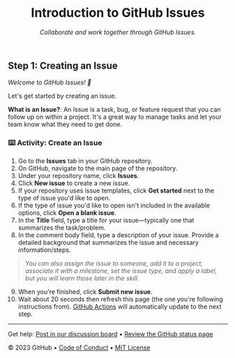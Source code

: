 <header>

<!--
  <<< Author notes: Course header >>>
  Include a 1280×640 image, course title in sentence case, and a concise description in emphasis.
  In your repository settings: enable template repository, add your 1280×640 social image, auto delete head branches.
  Add your open source license, GitHub uses MIT license.
-->

# Introduction to GitHub Issues

_Collaborate and work together through GitHub Issues._

</header>

<!--
  <<< Author notes: Step 1 >>>
  Choose 3-5 steps for your course.
  The first step is always the hardest, so pick something easy!
  Link to docs.github.com for further explanations.
  Encourage users to open new tabs for steps!
-->

## Step 1: Creating an Issue

_Welcome to GitHub Issues! :wave:_

Let's get started by creating an issue.

**What is an Issue?**: An Issue is a task, bug, or feature request that you can follow up on within a project. It's a great way to manage tasks and let your team know what they need to get done.

### :keyboard: Activity: Create an Issue

1. Go to the **Issues** tab in your GitHub repository.
2. On GitHub, navigate to the main page of the repository.
3. Under your repository name, click **Issues**.
4. Click **New issue** to create a new issue.
5. If your repository uses issue templates, click **Get started** next to the type of issue you'd like to open.
6. If the type of issue you'd like to open isn't included in the available options, click **Open a blank issue**.
7. In the **Title** field, type a title for your issue—typically one that summarizes the task/problem.
8. In the comment body field, type a description of your issue. Provide a detailed background that summarizes the issue and necessary information/steps.
> *You can also assign the issue to someone, add it to a project, associate it with a milestone, set the issue type, and apply a label, but you will learn those later in the skill.*

9. When you're finished, click **Submit new issue**.
10. Wait about 20 seconds then refresh this page (the one you're following instructions from). [GitHub Actions](https://docs.github.com/en/actions) will automatically update to the next step.

<footer>

<!--
  <<< Author notes: Footer >>>
  Add a link to get support, GitHub status page, code of conduct, license link.
-->

---

Get help: [Post in our discussion board](https://github.com/orgs/skills/discussions/categories/review-pull-requests) &bull; [Review the GitHub status page](https://www.githubstatus.com/)


&copy; 2023 GitHub &bull; [Code of Conduct](https://www.contributor-covenant.org/version/2/1/code_of_conduct/code_of_conduct.md) &bull; [MIT License](https://gh.io/mit)

</footer>
